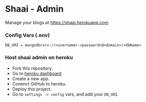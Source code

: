 # Shaai - Admin
Manage your blogs at https://shaai.herokuapp.com

### Config Vars (.env)

```
DB_URI = mongodb+srv://<username>:<password>@<domain>/<dbName>
```

### Host shaai admin on heroku

- Fork this repository.
- Go to [heroku dashboard](https://dashboard.heroku.com)
- Create a new app.
- Conenct GitHub to heroku.
- Deploy this project.
- Go to `settings -> config` vars, and add your `DB_URI`.
